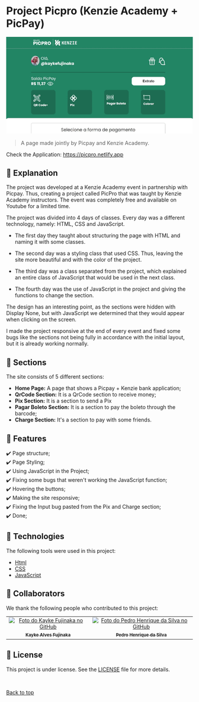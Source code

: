 # Project Picpro (Kenzie Academy + PicPay)

<img src="./assets/img/gif.gif" alt="Test Gif">

> A page made jointly by Picpay and Kenzie Academy.

Check the Application: https://picpro.netlify.app
## :page_facing_up: Explanation

The project was developed at a Kenzie Academy event in partnership with Picpay. Thus, creating a project called PicPro that was taught by Kenzie Academy instructors. The event was completely free and available on Youtube for a limited time.

The project was divided into 4 days of classes. Every day was a different technology, namely: HTML, CSS and JavaScript.

- The first day they taught about structuring the page with HTML and naming it with some classes.

- The second day was a styling class that used CSS. Thus, leaving the site more beautiful and with the color of the project.

- The third day was a class separated from the project, which explained an entire class of JavaScript that would be used in the next class.

- The fourth day was the use of JavaScript in the project and giving the functions to change the section.

The design has an interesting point, as the sections were hidden with Display None, but with JavaScript we determined that they would appear when clicking on the screen.

I made the project responsive at the end of every event and fixed some bugs like the sections not being fully in accordance with the initial layout, but it is already working normally.

## 📁 Sections

The site consists of 5 different sections:

- **Home Page:** A page that shows a Picpay + Kenzie bank application;
- **QrCode Section:** It is a QrCode section to receive money;
- **Pix Section:** It is a section to send a Pix
- **Pagar Boleto Section:** It is a section to pay the boleto through the barcode;
- **Charge Section:** It's a section to pay with some friends.

## :dart: Features ##

:heavy_check_mark: Page structure;\
:heavy_check_mark: Page Styling;\
:heavy_check_mark: Using JavaScript in the Project;\
:heavy_check_mark: Fixing some bugs that weren't working the JavaScript function;\
:heavy_check_mark: Hovering the buttons;\
:heavy_check_mark: Making the site responsive;\
:heavy_check_mark: Fixing the Input bug pasted from the Pix and Charge section;\
:heavy_check_mark: Done;

## :rocket: Technologies ##

The following tools were used in this project:

- [Html](https://developer.mozilla.org/pt-BR/docs/Web/HTML/Element/html/)  
- [CSS](https://developer.mozilla.org/pt-BR/docs/Web/CSS)  
- [JavaScript](https://developer.mozilla.org/pt-BR/docs/Web/JavaScript) 
## 🤝 Collaborators

We thank the following people who contributed to this project:

<table>
  <tr>
    <td align="center">
      <a href="#">
        <img src="https://avatars.githubusercontent.com/u/98772000?s=400&u=80de9af672be7f75cc7a546838552cf63d5b82fe&v=4" width="140px;" alt="Foto do Kayke Fujinaka no GitHub"/><br>
        <sub>
          <b>Kayke Alves Fujinaka</b>
        </sub>
      </a>
    </td>
    <td align="center">
      <a href="#">
        <img src="https://avatars.githubusercontent.com/u/82785683?v=4" width="140px;" alt="Foto do Pedro Henrique da Silva no GitHub"/><br>
        <sub>
          <b>Pedro Henrique da Silva</b>
        </sub>
      </a>
    </td>
  </tr>
</table>

## 📝 License

This project is under license. See the [LICENSE](LICENSE.md) file for more details.

&#xa0;

<a href="#top">Back to top</a>
